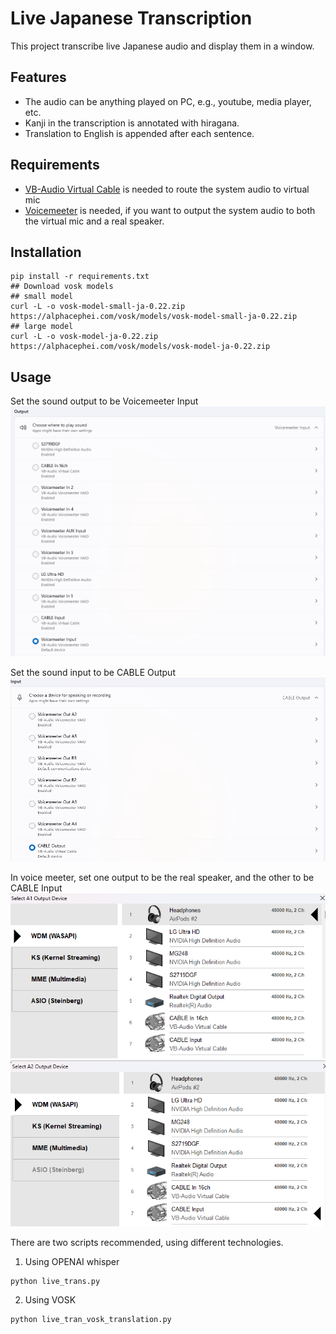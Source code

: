 # Live Japanese Transcription

This project transcribe live Japanese audio and display them in a window.

## Features

- The audio can be anything played on PC, e.g., youtube, media player, etc.
- Kanji in the transcription is annotated with hiragana.
- Translation to English is appended after each sentence.

## Requirements
- [VB-Audio Virtual Cable](https://vb-audio.com/Cable/) is needed to route the system audio to virtual mic
- [Voicemeeter](https://vb-audio.com/Voicemeeter/) is needed, if you want to output the system audio to both the virtual mic and a real speaker.

## Installation

```
pip install -r requirements.txt
## Download vosk models
## small model
curl -L -o vosk-model-small-ja-0.22.zip https://alphacephei.com/vosk/models/vosk-model-small-ja-0.22.zip
## large model
curl -L -o vosk-model-ja-0.22.zip https://alphacephei.com/vosk/models/vosk-model-ja-0.22.zip
```

## Usage
Set the sound output to be Voicemeeter Input
![img.png](img.png)

Set the sound input to be CABLE Output
![img_1.png](img_1.png)

In voice meeter, set one output to be the real speaker, and the other to be CABLE Input
![img_3.png](img_3.png)
![img_2.png](img_2.png)

There are two scripts recommended, using different technologies.
1. Using OPENAI whisper
```
python live_trans.py
```


2. Using VOSK 
```
python live_tran_vosk_translation.py
```